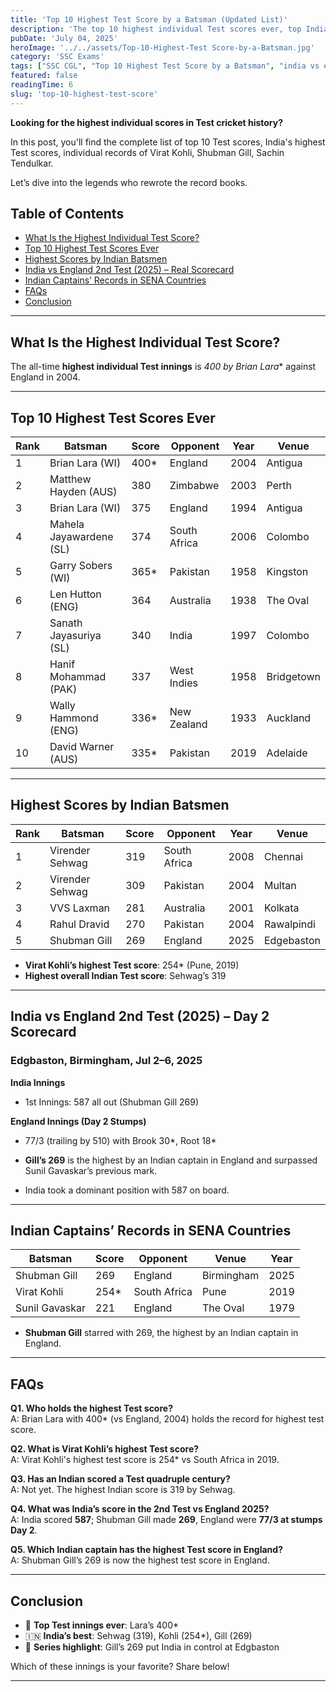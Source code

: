 ```yaml
---
title: 'Top 10 Highest Test Score by a Batsman (Updated List)'
description: 'The top 10 highest individual Test scores ever, top Indian Test scores including Kohli and Shubman Gill.'
pubDate: 'July 04, 2025'
heroImage: '../../assets/Top-10-Highest-Test Score-by-a-Batsman.jpg'
category: 'SSC Exams'
tags: ["SSC CGL", "Top 10 Highest Test Score by a Batsman", "india vs england", "Shubman Gill score today"]
featured: false
readingTime: 6
slug: 'top-10-highest-test-score'
---
```

**Looking for the highest individual scores in Test cricket history?**

In this post, you'll find the complete list of top 10 Test scores, India's highest Test scores, individual records of Virat Kohli, Shubman Gill, Sachin Tendulkar.

Let’s dive into the legends who rewrote the record books.

## Table of Contents
- [What Is the Highest Individual Test Score?](#what-is-the-highest-individual-test-score)
- [Top 10 Highest Test Scores Ever](#top-10-highest-test-scores-ever)
- [Highest Scores by Indian Batsmen](#highest-scores-by-indian-batsmen)
- [India vs England 2nd Test (2025) – Real Scorecard](#india-vs-england-2nd-test-2025–real-scorecard)
- [Indian Captains’ Records in SENA Countries](#indian-captains-records-in-sena-countries)
- [FAQs](#faqs)
- [Conclusion](#conclusion)

---

## What Is the Highest Individual Test Score?

The all-time **highest individual Test innings** is **400* by Brian Lara** against England in 2004.

---

## Top 10 Highest Test Scores Ever

| Rank | Batsman                    | Score | Opponent     | Year | Venue     |
|------|----------------------------|-------|--------------|------|-----------|
| 1    | Brian Lara (WI)            | 400*  | England      | 2004 | Antigua   |
| 2    | Matthew Hayden (AUS)       | 380   | Zimbabwe     | 2003 | Perth     |
| 3    | Brian Lara (WI)            | 375   | England      | 1994 | Antigua   |
| 4    | Mahela Jayawardene (SL)    | 374   | South Africa | 2006 | Colombo   |
| 5    | Garry Sobers (WI)          | 365*  | Pakistan     | 1958 | Kingston  |
| 6    | Len Hutton (ENG)           | 364   | Australia    | 1938 | The Oval  |
| 7    | Sanath Jayasuriya (SL)     | 340   | India        | 1997 | Colombo   |
| 8    | Hanif Mohammad (PAK)       | 337   | West Indies  | 1958 | Bridgetown|
| 9    | Wally Hammond (ENG)        | 336*  | New Zealand  | 1933 | Auckland  |
| 10   | David Warner (AUS)         | 335*  | Pakistan     | 2019 | Adelaide  |

---

## Highest Scores by Indian Batsmen

| Rank | Batsman               | Score | Opponent       | Year | Venue   |
|------|------------------------|-------|----------------|------|---------|
| 1    | Virender Sehwag        | 319   | South Africa   | 2008 | Chennai |
| 2    | Virender Sehwag        | 309   | Pakistan       | 2004 | Multan  |
| 3    | VVS Laxman             | 281   | Australia      | 2001 | Kolkata |
| 4    | Rahul Dravid           | 270   | Pakistan       | 2004 | Rawalpindi |
| 5    | Shubman Gill           | 269  | England   | 2025 | Edgebaston    |

- **Virat Kohli’s highest Test score**: 254* (Pune, 2019)  
- **Highest overall Indian Test score**: Sehwag’s 319

---

## India vs England 2nd Test (2025) – Day 2 Scorecard

### Edgbaston, Birmingham, Jul 2–6, 2025

**India Innings**  
- 1st Innings: 587 all out (Shubman Gill 269)

**England Innings (Day 2 Stumps)**  
- 77/3 (trailing by 510) with Brook 30*, Root 18*

- **Gill’s 269** is the highest by an Indian captain in England and surpassed Sunil Gavaskar’s previous mark.  
- India took a dominant position with 587 on board.

---

## Indian Captains’ Records in SENA Countries

| Batsman          | Score | Opponent | Venue       | Year |
|------------------|-------|----------|-------------|------|
| Shubman Gill     | 269   | England | Birmingham  | 2025 |
| Virat Kohli      | 254*  | South Africa | Pune   | 2019 |
| Sunil Gavaskar   | 221   | England | The Oval    | 1979 |

- **Shubman Gill** starred with 269, the highest by an Indian captain in England.

---

## FAQs

**Q1. Who holds the highest Test score?**  
A: Brian Lara with 400* (vs England, 2004) holds the record for highest test score.

**Q2. What is Virat Kohli’s highest Test score?**  
A: Virat Kohli's highest test score is 254* vs South Africa in 2019.

**Q3. Has an Indian scored a Test quadruple century?**  
A: Not yet. The highest Indian score is 319 by Sehwag.

**Q4. What was India’s score in the 2nd Test vs England 2025?**  
A: India scored **587**; Shubman Gill made **269**, England were **77/3 at stumps Day 2**.

**Q5. Which Indian captain has the highest Test score in England?**  
A: Shubman Gill’s 269 is now the highest test score in England.

---

## Conclusion

- 🌟 **Top Test innings ever**: Lara’s 400*  
- 🇮🇳 **India’s best**: Sehwag (319), Kohli (254*), Gill (269)  
- 📍 **Series highlight**: Gill’s 269 put India in control at Edgbaston

Which of these innings is your favorite? Share below!

---
